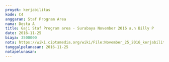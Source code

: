 ```yaml
---
proyek: kerjabilitas
kode: C4
anggaran: Staf Program Area
nama: Desta A
title: Gaji Staf Program area - Surabaya November 2016 a.n Billy P
date: 2016-11-25
biaya: 3500000
nota: https://wiki.ciptamedia.org/wiki/File:November_25_2016_kerjabilitas_C4_staf_area_surabaya_billy.jpg
tanggalpelunasan: 2016-11-25
notapelunasan:
---
```

